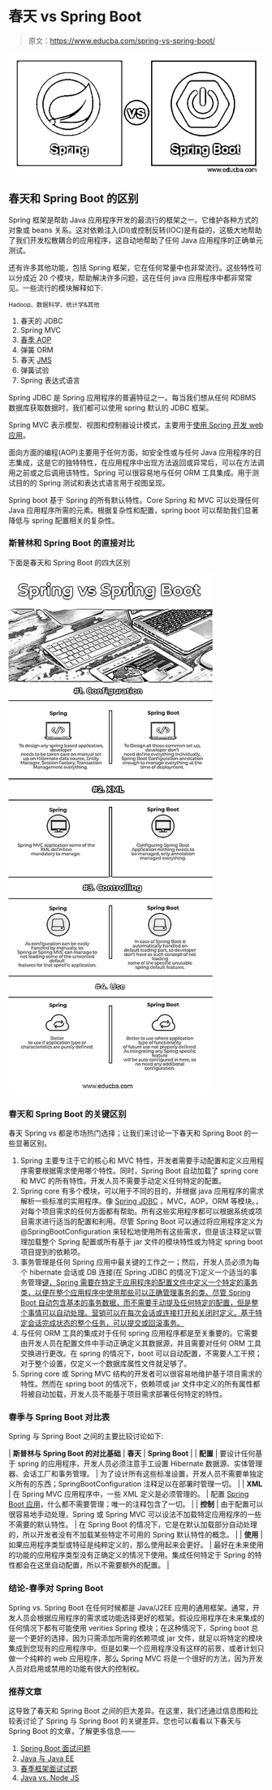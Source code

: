 # 春天 vs Spring Boot

> 原文：<https://www.educba.com/spring-vs-spring-boot/>

![Spring vs Spring Boot](img/7d5f3e0ed4ddb503b3f21ab539c2855a.png)



## 春天和 Spring Boot 的区别

Spring 框架是帮助 Java 应用程序开发的最流行的框架之一。它维护各种方式的对象或 beans 关系。这对依赖注入(DI)或控制反转(IOC)是有益的，这极大地帮助了我们开发松散耦合的应用程序，这自动地帮助了任何 Java 应用程序的正确单元测试。

还有许多其他功能，包括 Spring 框架，它在任何常量中也非常流行。这些特性可以分成近 20 个模块，帮助解决许多问题，这在任何 java 应用程序中都非常常见。一些流行的模块解释如下:

<small>Hadoop、数据科学、统计学&其他</small>

1.  春天的 JDBC
2.  Spring MVC
3.  [春季 AOP](https://www.educba.com/spring-aop/)
4.  弹簧 ORM
5.  春天 [JMS](https://www.educba.com/what-is-jms/)
6.  弹簧试验
7.  Spring 表达式语言

Spring JDBC 是 Spring 应用程序的普遍特征之一。每当我们想从任何 RDBMS 数据库获取数据时，我们都可以使用 spring 默认的 JDBC 框架。

Spring MVC 表示模型、视图和控制器设计模式，主要用于[使用 Spring 开发 web 应用](https://www.educba.com/how-to-build-web-applications-using-mongodb/)。

面向方面的编程(AOP)主要用于任何方面，如安全性或与任何 Java 应用程序的日志集成，这是它的独特特性，在应用程序中出现方法返回或异常后，可以在方法调用之前或之后调用该特性。Spring 可以很容易地与任何 ORM 工具集成。用于测试目的的 Spring 测试和表达式语言用于视图呈现。

Spring boot 基于 Spring 的所有默认特性。Core Spring 和 MVC 可以处理任何 Java 应用程序所需的元素。根据复杂性和配置，spring boot 可以帮助我们显著降低与 spring 配置相关的复杂性。

### 斯普林和 Spring Boot 的直接对比

下面是春天和 Spring Boot 的四大区别

![Spring vs Spring Boot Infographics](img/534c057151cf92b014c71d0914bddeb1.png)



### 春天和 Spring Boot 的关键区别

春天 Spring vs 都是市场热门选择；让我们来讨论一下春天和 Spring Boot 的一些显著区别。

1.  Spring 主要专注于它的核心和 MVC 特性，开发者需要手动配置和定义应用程序需要根据需求使用哪个特性。同时，Spring Boot 自动加载了 spring core 和 MVC 的所有特性。开发人员不需要手动定义任何特定的配置。
2.  Spring core 有多个模块，可以用于不同的目的，并根据 java 应用程序的需求解析一些标准的实用程序。像 [Spring JDBC](https://www.educba.com/jdbc-vs-odbc/) ，MVC，AOP，ORM 等模块。，对每个项目需求的任何方面都有帮助。所有这些实用程序都可以根据系统或项目需求进行适当的配置和利用。尽管 Spring Boot 可以通过将应用程序定义为@SpringBootConfiguration 来轻松地使用所有这些需求，但是该注释足以管理加载整个 Spring 配置或所有基于 jar 文件的模块特性或为特定 spring boot 项目提到的依赖项。
3.  事务管理是任何 Spring 应用中最关键的工作之一；然后，开发人员必须为每个 hibernate 会话或 DB 连接(在 Spring JDBC 的情况下)定义一个适当的事务管理[键，Spring 需要在特定于应用程序的配置文件中定义一个特定的事务类，以便在整个应用程序中使用那些可以正确管理事务的类。尽管 Spring Boot 自动包含基本的事务数据，而不需要手动提及任何特定的配置，但是整个事情可以自动处理。营销可以在每次会话或连接打开和关闭时定义。基于特定会话完成状态的整个任务，可以提交或回滚事务。](https://www.educba.com/hibernate-interview-questions/)
4.  与任何 ORM 工具的集成对于任何 spring 应用程序都是至关重要的。它需要由开发人员在配置文件中手动正确定义其数据源，并且需要对任何 ORM 工具交换进行更改。在 spring 的情况下，boot 可以自动配置，不需要人工干预；对于整个设置，仅定义一个数据库属性文件就足够了。
5.  Spring core 或 Spring MVC 结构的开发者可以很容易地维护基于项目需求的特性。然而在 spring boot 的情况下，依赖项或 jar 文件中定义的所有属性都将被自动加载，开发人员不能基于项目需求部署任何特定的特性。

### 春季与 Spring Boot 对比表

Spring 与 Spring Boot 之间的主要比较讨论如下:

| **斯普林与 Spring Boot 的对比基础** | **春天** | **Spring Boot** |
| **配置** | 要设计任何基于 spring 的应用程序，开发人员必须注意手工设置 Hibernate 数据源、实体管理器、会话工厂和事务管理。 | 为了设计所有这些标准设置，开发人员不需要单独定义所有的东西；SpringBootConfiguration 注释足以在部署时管理一切。 |
| **XML** | 在 Spring MVC 应用程序中，一些 XML 定义是必须管理的。 | 配置 [Spring Boot 应用](https://www.educba.com/spring-boot-application/)，什么都不需要管理；唯一的注释包含了一切。 |
| **控制** | 由于配置可以很容易地手动处理，Spring 或 Spring MVC 可以设法不加载特定应用程序的一些不需要的默认特性。 | 在 Spring Boot 的情况下，它是在默认加载部分自动处理的，所以开发者没有不加载某些特定不可用的 Spring 默认特性的概念。 |
| **使用** | 如果应用程序类型或特征是纯粹定义的，那么使用起来会更好。 | 最好在未来使用的功能的应用程序类型没有正确定义的情况下使用。集成任何特定于 Spring 的特性都会在这里自动配置，所以不需要额外的配置。 |

### 结论-春季对 Spring Boot

Spring vs. Spring Boot 在任何时候都是 Java/J2EE 应用的通用框架。通常，开发人员会根据应用程序的需求或功能选择更好的框架。假设应用程序在未来集成的任何情况下都有可能使用 verities Spring 模块；在这种情况下，Spring boot 总是一个更好的选择，因为只需添加所需的依赖项或 jar 文件，就足以将特定的模块集成到您现有的应用程序中。但是如果一个应用程序没有这样的前景，或者计划只做一个纯粹的 web 应用程序，那么 Spring MVC 将是一个很好的方法，因为开发人员对启用或禁用的功能有很大的控制权。

### 推荐文章

这导致了春天和 Spring Boot 之间的巨大差异。在这里，我们还通过信息图和比较表讨论了 Spring 与 Spring Boot 的关键差异。您也可以看看以下春天与 Spring Boot 的文章，了解更多信息——

1.  [Spring Boot 面试问题](https://www.educba.com/spring-boot-interview-questions/)
2.  [Java 与 Java EE](https://www.educba.com/java-vs-java-ee/)
3.  [春季框架面试试题](https://www.educba.com/spring-framework-interview-questions/)
4.  [Java vs. Node JS](https://www.educba.com/java-vs-node-js/)





